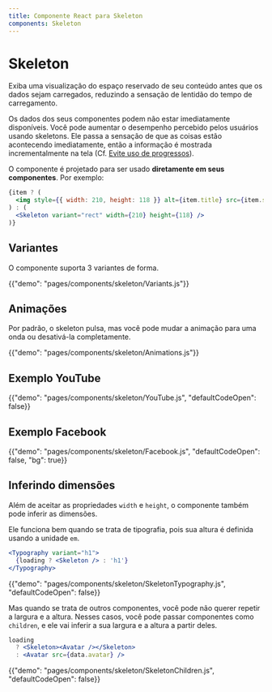```yaml
---
title: Componente React para Skeleton
components: Skeleton
---
```


# Skeleton

<p class="description">Exiba uma visualização do espaço reservado de seu conteúdo antes que os dados sejam carregados, reduzindo a sensação de lentidão do tempo de carregamento.</p>

Os dados dos seus componentes podem não estar imediatamente disponíveis. Você pode aumentar o desempenho percebido pelos usuários usando skeletons. Ele passa a sensação de que as coisas estão acontecendo imediatamente, então a informação é mostrada incrementalmente na tela (Cf. [Evite uso de progressos](https://www.lukew.com/ff/entry.asp?1797)).

O componente é projetado para ser usado **diretamente em seus componentes**. Por exemplo:

```jsx
{item ? (
  <img style={{ width: 210, height: 118 }} alt={item.title} src={item.src} />
) : (
  <Skeleton variant="rect" width={210} height={118} />
)}
```

## Variantes

O componente suporta 3 variantes de forma.

{{"demo": "pages/components/skeleton/Variants.js"}}

## Animações

Por padrão, o skeleton pulsa, mas você pode mudar a animação para uma onda ou desativá-la completamente.

{{"demo": "pages/components/skeleton/Animations.js"}}

## Exemplo YouTube

{{"demo": "pages/components/skeleton/YouTube.js", "defaultCodeOpen": false}}

## Exemplo Facebook

{{"demo": "pages/components/skeleton/Facebook.js", "defaultCodeOpen": false, "bg": true}}

## Inferindo dimensões

Além de aceitar as propriedades `width` e `height`, o componente também pode inferir as dimensões.

Ele funciona bem quando se trata de tipografia, pois sua altura é definida usando a unidade `em`.

```jsx
<Typography variant="h1">
  {loading ? <Skeleton /> : 'h1'}
</Typography>
```

{{"demo": "pages/components/skeleton/SkeletonTypography.js", "defaultCodeOpen": false}}

Mas quando se trata de outros componentes, você pode não querer repetir a largura e a altura. Nesses casos, você pode passar componentes como `children`, e ele vai inferir a sua largura e a altura a partir deles.

```jsx
loading
  ? <Skeleton><Avatar /></Skeleton>
  : <Avatar src={data.avatar} />
```

{{"demo": "pages/components/skeleton/SkeletonChildren.js", "defaultCodeOpen": false}}
